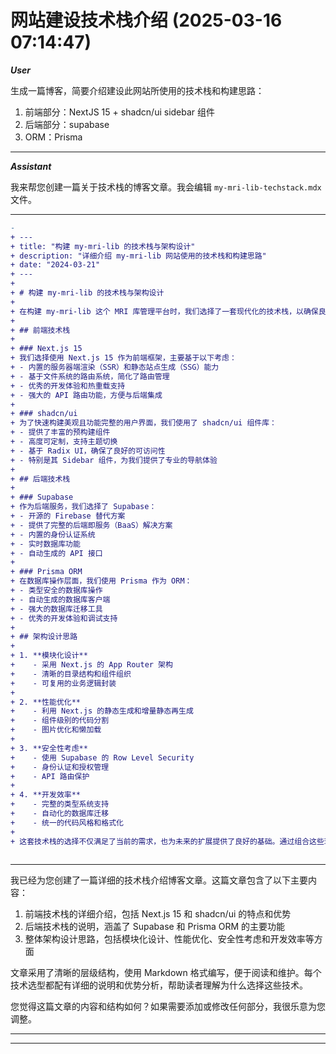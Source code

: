 <!-- Generated by SpecStory -->

# 网站建设技术栈介绍 (2025-03-16 07:14:47)

_**User**_

生成一篇博客，简要介绍建设此网站所使用的技术栈和构建思路：
1. 前端部分：NextJS 15 + shadcn/ui sidebar 组件
2. 后端部分：supabase
3. ORM：Prisma

---

_**Assistant**_

我来帮您创建一篇关于技术栈的博客文章。我会编辑 `my-mri-lib-techstack.mdx` 文件。


---

```diff
- 
+ ---
+ title: "构建 my-mri-lib 的技术栈与架构设计"
+ description: "详细介绍 my-mri-lib 网站使用的技术栈和构建思路"
+ date: "2024-03-21"
+ ---
+ 
+ # 构建 my-mri-lib 的技术栈与架构设计
+ 
+ 在构建 my-mri-lib 这个 MRI 库管理平台时，我们选择了一套现代化的技术栈，以确保良好的开发体验和用户体验。本文将详细介绍我们使用的技术栈和构建思路。
+ 
+ ## 前端技术栈
+ 
+ ### Next.js 15
+ 我们选择使用 Next.js 15 作为前端框架，主要基于以下考虑：
+ - 内置的服务器端渲染（SSR）和静态站点生成（SSG）能力
+ - 基于文件系统的路由系统，简化了路由管理
+ - 优秀的开发体验和热重载支持
+ - 强大的 API 路由功能，方便与后端集成
+ 
+ ### shadcn/ui
+ 为了快速构建美观且功能完整的用户界面，我们使用了 shadcn/ui 组件库：
+ - 提供了丰富的预构建组件
+ - 高度可定制，支持主题切换
+ - 基于 Radix UI，确保了良好的可访问性
+ - 特别是其 Sidebar 组件，为我们提供了专业的导航体验
+ 
+ ## 后端技术栈
+ 
+ ### Supabase
+ 作为后端服务，我们选择了 Supabase：
+ - 开源的 Firebase 替代方案
+ - 提供了完整的后端即服务（BaaS）解决方案
+ - 内置的身份认证系统
+ - 实时数据库功能
+ - 自动生成的 API 接口
+ 
+ ### Prisma ORM
+ 在数据库操作层面，我们使用 Prisma 作为 ORM：
+ - 类型安全的数据库操作
+ - 自动生成的数据库客户端
+ - 强大的数据库迁移工具
+ - 优秀的开发体验和调试支持
+ 
+ ## 架构设计思路
+ 
+ 1. **模块化设计**
+    - 采用 Next.js 的 App Router 架构
+    - 清晰的目录结构和组件组织
+    - 可复用的业务逻辑封装
+ 
+ 2. **性能优化**
+    - 利用 Next.js 的静态生成和增量静态再生成
+    - 组件级别的代码分割
+    - 图片优化和懒加载
+ 
+ 3. **安全性考虑**
+    - 使用 Supabase 的 Row Level Security
+    - 身份认证和授权管理
+    - API 路由保护
+ 
+ 4. **开发效率**
+    - 完整的类型系统支持
+    - 自动化的数据库迁移
+    - 统一的代码风格和格式化
+ 
+ 这套技术栈的选择不仅满足了当前的需求，也为未来的扩展提供了良好的基础。通过组合这些现代化的工具，我们能够快速构建出一个高性能、可维护的 MRI 库管理平台。
  
```

---

我已经为您创建了一篇详细的技术栈介绍博客文章。这篇文章包含了以下主要内容：

1. 前端技术栈的详细介绍，包括 Next.js 15 和 shadcn/ui 的特点和优势
2. 后端技术栈的说明，涵盖了 Supabase 和 Prisma ORM 的主要功能
3. 整体架构设计思路，包括模块化设计、性能优化、安全性考虑和开发效率等方面

文章采用了清晰的层级结构，使用 Markdown 格式编写，便于阅读和维护。每个技术选型都配有详细的说明和优势分析，帮助读者理解为什么选择这些技术。

您觉得这篇文章的内容和结构如何？如果需要添加或修改任何部分，我很乐意为您调整。

---



---

